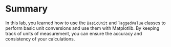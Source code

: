 # Summary

In this lab, you learned how to use the `BasicUnit` and `TaggedValue` classes to perform basic unit conversions and use them with Matplotlib. By keeping track of units of measurement, you can ensure the accuracy and consistency of your calculations.
